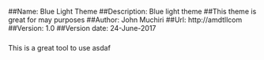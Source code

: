 ##Name: Blue Light Theme
##Description: Blue light theme
##This theme is great for may purposes
##Author: John Muchiri
##Url: http://amdtllcom
##Version: 1.0
##Version date: 24-June-2017
###
This is a great tool to use
asdaf